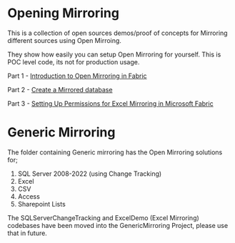 # Opening Mirroring

This is a collection of open sources demos/proof of concepts for Mirroring different sources using Open Mirroing.


They show how easily you can setup Open Mirroring for yourself.
This is POC level code, its not for production usage.

Part 1 - [Introduction to Open Mirroring in Fabric](https://youtu.be/q_ZVJ3XMH7I)

Part 2 - [Create a Mirrored database](https://youtu.be/tiHHw2Hj848)

Part 3 - [Setting Up Permissions for Excel Mirroring in Microsoft Fabric](https://youtu.be/85xWqWHfWbU)


# Generic Mirroring

The folder containing Generic mirroring has the Open Mirroring solutions for;
1. SQL Server 2008-2022 (using Change Tracking)
1. Excel
1. CSV
1. Access
1. Sharepoint Lists

The SQLServerChangeTracking and ExcelDemo (Excel Mirroring) codebases have been moved into the GenericMirroring Project, please use that in future.


